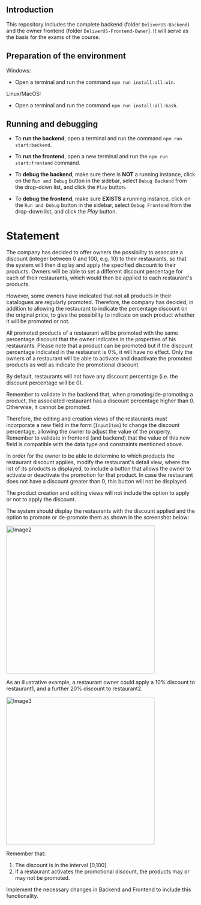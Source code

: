 ## Introduction
This repository includes the complete backend (folder `DeliverUS-Backend`) and the owner frontend (folder `DeliverUS-Frontend-Owner`). It will serve as the basis for the exams of the course.

## Preparation of the environment

Windows:
* Open a terminal and run the command `npm run install:all:win`.

Linux/MacOS:
* Open a terminal and run the command `npm run install:all:bash`.

## Running and debugging

* To **run the backend**, open a terminal and run the command `npm run start:backend`. 

* To **run the frontend**, open a new terminal and run the `npm run start:frontend` command. 

* To **debug the backend**, make sure there is **NOT** a running instance, click on the `Run and Debug` button in the sidebar, select `Debug Backend` from the drop-down list, and click the `Play` button. 

* To **debug the frontend**, make sure **EXISTS** a running instance, click on the `Run and Debug` button in the sidebar, select `Debug Frontend` from the drop-down list, and click the *Play* button. 

# Statement

The company has decided to offer owners the possibility to associate a discount (integer between 0 and 100, e.g. 10) to their restaurants, so that the system will then display and apply the specified discount to their products. Owners will be able to set a different discount percentage for each of their restaurants, which would then be applied to each restaurant's products.

However, some owners have indicated that not all products in their catalogues are regularly promoted. Therefore, the company has decided, in addition to allowing the restaurant to indicate the percentage discount on the original price, to give the possibility to indicate on each product whether it will be promoted or not.

All promoted products of a restaurant will be promoted with the same percentage discount that the owner indicates in the properties of his restaurants. Please note that a product can be promoted but if the discount percentage indicated in the restaurant is 0%, it will have no effect. Only the owners of a restaurant will be able to activate and deactivate the promoted products as well as indicate the promotional discount.

By default, restaurants will not have any discount percentage (i.e. the discount percentage will be 0).

Remember to validate in the backend that, when promoting/de-promoting a product, the associated restaurant has a discount percentage higher than 0. Otherwise, it cannot be promoted.

Therefore, the editing and creation views of the restaurants must incorporate a new field in the form (`InputItem`) to change the discount percentage, allowing the owner to adjust the value of the property. Remember to validate in frontend (and backend) that the value of this new field is compatible with the data type and constraints mentioned above.

In order for the owner to be able to determine to which products the restaurant discount applies, modify the restaurant's detail view, where the list of its products is displayed, to include a button that allows the owner to activate or deactivate the promotion for that product. In case the restaurant does not have a discount greater than 0, this button will not be displayed.

The product creation and editing views will not include the option to apply or not to apply the discount.

The system should display the restaurants with the discount applied and the option to promote or de-promote them as shown in the screenshot below:

<img width="395" alt="Image2" src="https://github.com/IISSI2-IS-profs/DeliverUS-Owner-Monorepo/blob/RestaurantDiscountCode-Solution/screenshot%201.png">


As an illustrative example, a restaurant owner could apply a 10% discount to restaurant1, and a further 20% discount to restaurant2.

<img width="395" alt="Image3" src="https://github.com/IISSI2-IS-profs/DeliverUS-Owner-Monorepo/blob/ProductDiscountCode-Solution/screenshot%203.png">

Remember that:

1. The discount is in the interval [0,100].
2. If a restaurant activates the promotional discount, the products may or may not be promoted.

Implement the necessary changes in Backend and Frontend to include this functionality.